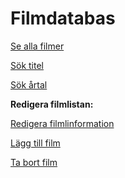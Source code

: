 Filmdatabas
===============================


[Se alla filmer](movie/list)

[Sök titel](movie/title)

[Sök årtal](movie/year)


__Redigera filmlistan:__

[Redigera filmlinformation](movie/edit)

[Lägg till film](movie/add)

[Ta bort film](movie/del)
